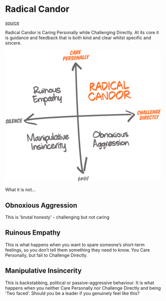 # Radical Candor

[source](https://www.radicalcandor.com/our-approach/)

Radical Candor is Caring Personally while Challenging Directly. At its core it is guidance and feedback that is both kind and clear whilst specific and sincere.

![Radical Candor two by two image](/images/radical-candor.png)

What it is not...

## Obnoxious Aggression

This is 'brutal honesty' - challenging but not caring

## Ruinous Empathy

This is what happens when you want to spare someone’s short-term feelings, so you don’t tell them something they need to know. You Care Personally, but fail to Challenge Directly.

## Manipulative Insincerity

This is backstabbing, political or passive-aggressive behaviour. It is what happens when you neither Care Personally nor Challenge Directly and being 'Two faced'. Should you be a leader if you genuinely feel like this?
